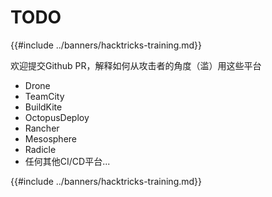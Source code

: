 # TODO

{{#include ../banners/hacktricks-training.md}}

欢迎提交Github PR，解释如何从攻击者的角度（滥）用这些平台

- Drone
- TeamCity
- BuildKite
- OctopusDeploy
- Rancher
- Mesosphere
- Radicle
- 任何其他CI/CD平台...

{{#include ../banners/hacktricks-training.md}}
